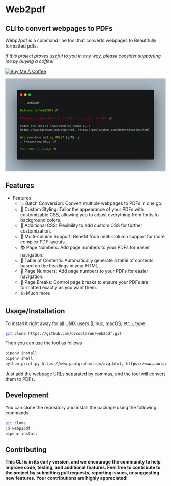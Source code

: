 # Web2pdf

## CLI to convert webpages to PDFs
Webp2pdf is a command line tool that converts webpages to Beautifully formatted pdfs.


*If this project proves useful to you in any way, please consider supporting me by buying a coffee!*

<a href="https://www.buymeacoffee.com/web2pdf" target="_blank"><img src="https://www.buymeacoffee.com/assets/img/custom_images/orange_img.png" alt="Buy Me A Coffee" style="height: 41px !important;width: 174px !important;box-shadow: 0px 3px 2px 0px rgba(190, 190, 190, 0.5) !important;-webkit-box-shadow: 0px 3px 2px 0px rgba(190, 190, 190, 0.5) !important;" ></a>


![webp2pdf](https://github.com/dvcoolarun/web2pdf/blob/main/assets/web2pdf.png?raw=true)


## Features
- Features
    - 💥 Batch Conversion: Convert multiple webpages to PDFs in one go.
    - 🔄 Custom Styling: Tailor the appearance of your PDFs with customizable CSS, allowing you to adjust everything from fonts to background colors.
    - 📄 Additional CSS: Flexibility to add custom CSS for further customization.
    - 🔗 Multi-column Support: Benefit from multi-column support for more complex PDF layouts.
    - 📚 Page Numbers: Add page numbers to your PDFs for easier navigation.
    - 🔢 Table of Contents: Automatically generate a table of contents based on the headings in your HTML.
    - 🔢 Page Numbers: Add page numbers to your PDFs for easier navigation.
    - 🚦 Page Breaks: Control page breaks to ensure your PDFs are formatted exactly as you want them.
    - 👍 Much more


## Usage/Installation
To install it right away for all UNIX users (Linux, macOS, etc.), type:
```bash
git clone https://github.com/dvcoolarun/web2pdf.git
```

Then you can use the tool as follows
```bash
pipenv install
pipenv shell
python print.py https://www.paulgraham.com/avg.html, https://www.paulgraham.com/determination.html
```
Just add the webpage URLs separated by commas, and the tool will convert them to PDFs.


## Development
You can clone the repository and install the package using the following commands
```bash
git clone
cd webp2pdf
pipenv install
```

## Contributing
**This CLI is in its early version, and we encourage the community to help improve code, testing, and additional features. Feel free to contribute to the project by submitting pull requests, reporting issues, or suggesting new features. Your contributions are highly appreciated!**
